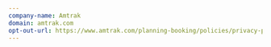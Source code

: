 ```yaml
---
company-name: Amtrak
domain: amtrak.com
opt-out-url: https://www.amtrak.com/planning-booking/policies/privacy-policy.html
---
```





